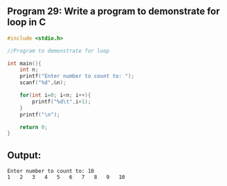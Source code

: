 
## Program 29: Write a program to demonstrate for loop in C
```c
#include <stdio.h>

//Program to demonstrate for loop

int main(){
    int n;
    printf("Enter number to count to: ");
    scanf("%d",&n);

    for(int i=0; i<n; i++){
        printf("%d\t",i+1);
    }
    printf("\n");

    return 0;
}
```
## Output:
```
Enter number to count to: 10
1	2	3	4	5	6	7	8	9	10
```
